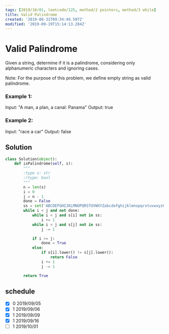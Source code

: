 ```yaml
---
tags: [2019/10/01, leetcode/125, method/2 pointers, method/3 while]
title: Valid Palindrome
created: '2019-08-31T09:34:49.507Z'
modified: '2019-09-19T15:14:13.284Z'
---
```


# Valid Palindrome

Given a string, determine if it is a palindrome, considering only alphanumeric characters and ignoring cases.

Note: For the purpose of this problem, we define empty string as valid palindrome.

### Example 1:

Input: "A man, a plan, a canal: Panama"
Output: true

### Example 2:

Input: "race a car"
Output: false

## Solution

```python
class Solution(object):
    def isPalindrome(self, s):
        """
        :type s: str
        :rtype: bool
        """
        n = len(s)
        i = 0
        j = n - 1
        done = False
        ss = set('ABCDEFGHIJKLMNOPQRSTUVWXYZabcdefghijklmnopqrstuvwxyz0123456789')
        while i < j and not done:
            while i < j and s[i] not in ss:
                i += 1
            while i < j and s[j] not in ss:
                j -= 1

            if i >= j:
                done = True
            else:
                if s[i].lower() != s[j].lower():
                    return False
                i += 1
                j -= 1

        return True
```

## schedule

* [x] 0 2019/09/05
* [x] 1 2019/09/06
* [x] 1 2019/09/09
* [x] 1 2019/09/16
* [ ] 1 2019/10/01
